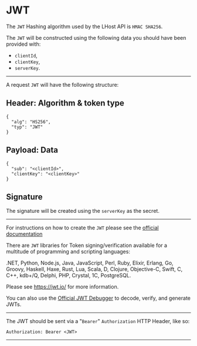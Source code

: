 # JWT

The `JWT` Hashing algorithm used by the LHost API is `HMAC SHA256`.

The `JWT` will be constructed using the following data you should have been provided with:
* `clientId`,
* `clientKey`,
* `serverKey`.

---

A request `JWT` will have the following structure:

## Header: Algorithm & token type
```
{
  "alg": "HS256",
  "typ": "JWT"
}
```

## Payload: Data
```
{
  "sub": "<clientId>",
  "clientKey": "<clientKey>"
}
```

## Signature

The signature will be created using the `serverKey` as the secret.

---

For instructions on how to create the `JWT` please see the [official documentation](https://jwt.io/introduction/)

There are `JWT` libraries for Token signing/verification available for a multitude of programming and scripting languages:  

.NET, Python, Node.js, Java, JavaScript, Perl, Ruby, Elixir, Erlang, Go, Groovy, Haskell, Haxe, Rust, Lua, Scala, D, Clojure, Objective-C, Swift, C, C++, kdb+/Q, Delphi, PHP, Crystal, 1C, PostgreSQL.  

Please see https://jwt.io/ for more information.

You can also use the [Official JWT Debugger](https://jwt.io/) to decode, verify, and generate JWTs.

---

The JWT should be sent via a "`Bearer`" `Authorization` HTTP Header, like so:

```
Authorization: Bearer <JWT>
```

---
